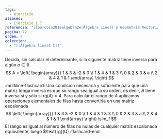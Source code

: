 ```yaml
---
tags:
  - ejercicio
aliases:
  - Ejercicio 1.7
referencia: "[[borobia2019algebra2e|Álgebra Lineal y Geometría Vectorial (2a ed)]]"
pagina: 72
orden: 7
coleccion:
  - "[[Álgebra lineal I]]"
---
```

Decida, sin calcular el determinante, si la siguiente matriz tiene inversa para algún $a \in \mathbb{R}$.
$$
A =
\left(
\begin{array}{}
1 & 3 & -2 & 0 \\
1 & 4 &  1 & 3 \\
0 & 2 &  3 & a \\
2 & 4 &  1 & 1
\end{array}
\right)
$$
:multiline-flashcard:
Una condición necesaria y suficiente para que una matriz tenga inversa es que su rango sea igual a su orden, es decir, $A$ tiene inversa si y sólo si $\text{rg}(A) = 4$. Para calcular el rango de $A$ aplicamos operaciones elementales de filas hasta convertirla en una matriz escalonada
$$
\left(
\begin{array}{}
1 & 3 & -2 & 0 \\
1 & 4 &  1 & 3 \\
0 & 2 &  3 & a \\
2 & 4 &  1 & 1
\end{array}
\right)
\sim_f
$$
El rango es igual al número de filas no nulas de cualquier matriz escalonada equivalente, luego  $\text{rg}(Q)
:flashcard-end:
